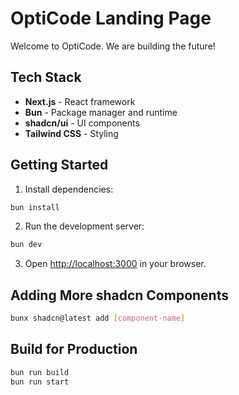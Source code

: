 # OptiCode Landing Page

Welcome to OptiCode. We are building the future!

## Tech Stack

- **Next.js** - React framework
- **Bun** - Package manager and runtime
- **shadcn/ui** - UI components
- **Tailwind CSS** - Styling

## Getting Started

1. Install dependencies:
```bash
bun install
```

2. Run the development server:
```bash
bun dev
```

3. Open [http://localhost:3000](http://localhost:3000) in your browser.

## Adding More shadcn Components

```bash
bunx shadcn@latest add [component-name]
```

## Build for Production

```bash
bun run build
bun run start
```
